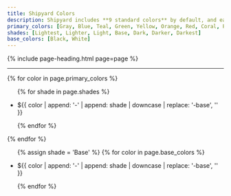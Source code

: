 ```yaml
---
title: Shipyard Colors
description: Shipyard includes **9 standard colors** by default, and each color can be accessed with the corresponding CSS utility class `.color-shade` or by using the SASS variable `$color-shade` in your SASS files.
primary_colors: [Gray, Blue, Teal, Green, Yellow, Orange, Red, Coral, Purple]
shades: [Lightest, Lighter, Light, Base, Dark, Darker, Darkest]
base_colors: [Black, White]
---
```


{% include page-heading.html page=page %}

---

{% for color in page.primary_colors %}
  <ul class="col-container shade-list margin-bottom-lg" shade-list>
    {% for shade in page.shades %}
      <li class="col col-50 col-x1-25 col-x2-0 padding-left-xxs padding-right-xxs padding-left-x1-xs padding-right-x1-xs margin-bottom-xs margin-bottom-x1-md shade-item shade-{{ shade | downcase }} shade-{{ color | append: '-' | append: shade | downcase | replace: '-base', '' }}">
        <div class="shade-box box bg-{{ color | append: '-' | append: shade | downcase | replace: '-base', '' }} shade-{{ shade | downcase | replace: 'er', '' | replace: 'est', '' }}">
          <div class="shade-color text-xxl bold bg-{{ color | append: '-' | append: shade | downcase | replace: '-base', '' }}" shade-color></div>
          <p class="shade-text text-sm medium {{ color | append: '-' | append: shade | downcase | replace: '-base', '' }}">
            ${{ color | append: '-' | append: shade | downcase | replace: '-base', '' }}
          </p>
        </div>
      </li>
    {% endfor %}
  </ul>
{% endfor %}

<ul class="col-container shade-list margin-bottom-lg" shade-list>
  {% assign shade = 'Base' %}
  {% for color in page.base_colors %}
    <li class="col padding-left-xxs padding-right-xxs padding-left-x1-xs padding-right-x1-xs margin-bottom-xs margin-bottom-x1-md shade-item shade-{{ shade | downcase }} shade-{{ color | append: '-' | append: shade | downcase | replace: '-base', '' }}">
      <div class="shade-box box bg-{{ color | append: '-' | append: shade | downcase | replace: '-base', '' }} shade-{{ shade | downcase | replace: 'er', '' | replace: 'est', '' }}">
        <div class="shade-color text-xxl bold bg-{{ color | append: '-' | append: shade | downcase | replace: '-base', '' }}" shade-color></div>
        <p class="shade-text text-sm medium {{ color | append: '-' | append: shade | downcase | replace: '-base', '' }}">
          ${{ color | append: '-' | append: shade | downcase | replace: '-base', '' }}
        </p>
      </div>
    </li>
  {% endfor %}
</ul>
